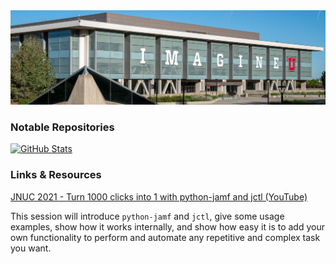 <img src="marriott_lib_building.png">

### Notable Repositories

[![GitHub Stats](https://github-readme-stats.vercel.app/api?username=uurazzle&hide=contribs,prs)](https://github.com/univ-of-utah-marriott-library-apple/github-readme-stats)

### Links & Resources

[JNUC 2021 - Turn 1000 clicks into 1 with python-jamf and jctl (YouTube)](https://www.youtube.com/watch?v=2YLriNwyP3s)

This session will introduce `python-jamf` and `jctl`, give some usage examples, show how it works internally, and show how easy it is to add your own functionality to perform and automate any repetitive and complex task you want. 
